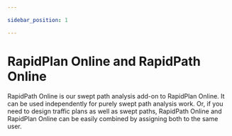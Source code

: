 ```yaml
---

sidebar_position: 1

---
```

# RapidPlan Online and RapidPath Online

RapidPath Online is our swept path analysis add-on to RapidPlan Online. It can be used independently for purely swept path analysis work. Or, if you need to design traffic plans as well as swept paths, RapidPath Online and RapidPlan Online can be easily combined by assigning both to the same user.

